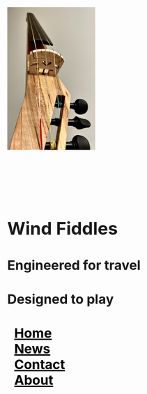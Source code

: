 <!DOCTYPE html>
<html>
  <head>
    <title>Wind Fiddles</title>
  </head>

  <body>
    <div class="container">
      <div class="image">
        <img src="Images/230116-cherry.png">
      </div>
      <div class="text">
        <h1>Wind Fiddles</h1>
        <h2>Engineered for travel<h2>
        <h2>Designed to play<h2>
          <ul>
            <li><a href="default.asp">Home</a></li>
            <li><a href="news.asp">News</a></li>
            <li><a href="contact.asp">Contact</a></li>
            <li><a href="about.asp">About</a></li>
          </ul>
      </div>
<!--       <div class="navbar">
        <a href="#home">Home</a>
        <a href="#news">News</a>
        <a href="#contact">Contact</a>
      </div> -->
    </div>
  </body>




</html>

<style>
  .container {
    align-items: center;
    justify-content: center;
  }
  
  img {
    max-width: 40%;
    max-height:100%;
    float: left;
  }
  
  .text {
    font-size: 20px;
    /*padding-left: 5%;*/
    padding-top: 20%;
    padding-right: 10%;
    float: left;
  }

  ul {
  list-style-type: none;
  margin: 0;
  padding: 0;
  /*width: 60px;*/
  /*background-color: #f1f1f1;*/
/*  padding-left: 10px;
  float: left;*/
}

li a {
  display: block;
  color: #000;
  padding: 0px 16px;

  /*width: 60px;*/
}

li a:hover {
  background-color: #555;
  color: white;
}

/* The navigation bar */
.navbar {
  overflow: hidden;
  background-color: #333;
  position: fixed; /* Set the navbar to fixed position */
  top: 0; /* Position the navbar at the top of the page */
  width: 50%; /* Full width */
  float: right;
}

/* Links inside the navbar */
.navbar a {
  float: left;
  display: block;
  color: #f2f2f2;
  text-align: center;
  padding: 14px 16px;
  text-decoration: none;
}

/* Change background on mouse-over */
.navbar a:hover {
  background: #ddd;
  color: black;
}

/* Main content */
.main {
  margin-top: 30px; /* Add a top margin to avoid content overlay */
}


  
  </style>